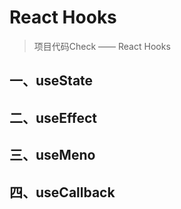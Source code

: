 # React Hooks

> 项目代码Check —— React Hooks

## 一、useState



## 二、useEffect



## 三、useMeno



## 四、useCallback